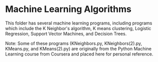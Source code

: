 # Machine Learning Algorithms

This folder has several machine learning programs, including programs which include the K Neighbor's algorithm, K means clustering, Logistic Regression, Support Vector Machines, and Decision Trees. 

Note: Some of these programs (KNeighbors.py, KNeighbors(2).py, KMeans.py, and KMeans(2).py) are originally from the Python Machine Learning course from Coursera and placed here for personal reference. 
